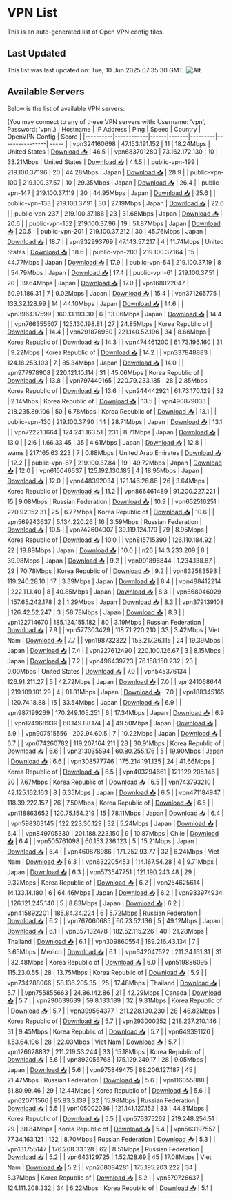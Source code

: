 # VPN List

This is an auto-generated list of Open VPN config files.

## Last Updated

This list was last updated on: Tue, 10 Jun 2025 07:35:30 GMT.
![Alt](https://repobeats.axiom.co/api/embed/186b98318ef1479477931607c1ad7d823f12451f.svg "Repobeats analytics image")

## Available Servers

Below is the list of available VPN servers:

(You may connect to any of these VPN servers with: Username: 'vpn', Password: 'vpn'.)
| Hostname | IP Address | Ping | Speed | Country | OpenVPN Config | Score |
|----------|------------|------|-------|---------|----------------| ----- |
| vpn324160698 | 47.153.191.152 | 11 | 18.24Mbps | United States | [Download 📥](./configs/server_0_US.ovpn) | 46.5 |
| vpn683701280 | 73.162.172.130 | 10 | 33.21Mbps | United States | [Download 📥](./configs/server_1_US.ovpn) | 44.5 |
| public-vpn-199 | 219.100.37.196 | 20 | 44.28Mbps | Japan | [Download 📥](./configs/server_2_JP.ovpn) | 28.9 |
| public-vpn-100 | 219.100.37.57 | 10 | 29.35Mbps | Japan | [Download 📥](./configs/server_3_JP.ovpn) | 26.4 |
| public-vpn-147 | 219.100.37.119 | 20 | 44.95Mbps | Japan | [Download 📥](./configs/server_4_JP.ovpn) | 25.6 |
| public-vpn-133 | 219.100.37.91 | 30 | 27.19Mbps | Japan | [Download 📥](./configs/server_5_JP.ovpn) | 22.6 |
| public-vpn-237 | 219.100.37.186 | 23 | 31.68Mbps | Japan | [Download 📥](./configs/server_6_JP.ovpn) | 20.6 |
| public-vpn-152 | 219.100.37.96 | 19 | 51.87Mbps | Japan | [Download 📥](./configs/server_7_JP.ovpn) | 20.5 |
| public-vpn-201 | 219.100.37.212 | 30 | 45.76Mbps | Japan | [Download 📥](./configs/server_8_JP.ovpn) | 18.7 |
| vpn932993769 | 47.143.57.217 | 4 | 11.74Mbps | United States | [Download 📥](./configs/server_9_US.ovpn) | 18.6 |
| public-vpn-203 | 219.100.37.164 | 15 | 44.77Mbps | Japan | [Download 📥](./configs/server_10_JP.ovpn) | 17.9 |
| public-vpn-54 | 219.100.37.19 | 8 | 54.79Mbps | Japan | [Download 📥](./configs/server_11_JP.ovpn) | 17.4 |
| public-vpn-61 | 219.100.37.51 | 20 | 39.64Mbps | Japan | [Download 📥](./configs/server_12_JP.ovpn) | 17.0 |
| vpn168022047 | 60.91.186.31 | 7 | 9.02Mbps | Japan | [Download 📥](./configs/server_13_JP.ovpn) | 15.4 |
| vpn371265775 | 133.32.128.99 | 14 | 44.10Mbps | Japan | [Download 📥](./configs/server_14_JP.ovpn) | 14.6 |
| vpn396437599 | 160.13.193.30 | 6 | 13.06Mbps | Japan | [Download 📥](./configs/server_15_JP.ovpn) | 14.4 |
| vpn766355507 | 125.130.198.81 | 27 | 24.85Mbps | Korea Republic of | [Download 📥](./configs/server_16_KR.ovpn) | 14.4 |
| vpn291876960 | 221.140.52.196 | 34 | 8.66Mbps | Korea Republic of | [Download 📥](./configs/server_17_KR.ovpn) | 14.3 |
| vpn474461200 | 61.73.196.160 | 31 | 9.22Mbps | Korea Republic of | [Download 📥](./configs/server_18_KR.ovpn) | 14.2 |
| vpn337848883 | 124.18.253.103 | 7 | 85.34Mbps | Japan | [Download 📥](./configs/server_19_JP.ovpn) | 14.0 |
| vpn977978908 | 220.121.10.114 | 31 | 45.06Mbps | Korea Republic of | [Download 📥](./configs/server_20_KR.ovpn) | 13.8 |
| vpn797440165 | 220.79.233.185 | 28 | 2.85Mbps | Korea Republic of | [Download 📥](./configs/server_21_KR.ovpn) | 13.6 |
| vpn244442921 | 61.73.170.129 | 32 | 2.14Mbps | Korea Republic of | [Download 📥](./configs/server_22_KR.ovpn) | 13.5 |
| vpn490879033 | 218.235.89.106 | 50 | 6.78Mbps | Korea Republic of | [Download 📥](./configs/server_23_KR.ovpn) | 13.1 |
| public-vpn-130 | 219.100.37.90 | 14 | 28.71Mbps | Japan | [Download 📥](./configs/server_24_JP.ovpn) | 13.1 |
| vpn722210664 | 124.241.163.51 | 231 | 8.71Mbps | Japan | [Download 📥](./configs/server_25_JP.ovpn) | 13.0 |
| 2i6 | 1.66.33.45 | 35 | 4.61Mbps | Japan | [Download 📥](./configs/server_26_JP.ovpn) | 12.8 |
| wams | 217.165.63.223 | 7 | 0.88Mbps | United Arab Emirates | [Download 📥](./configs/server_27_AE.ovpn) | 12.2 |
| public-vpn-67 | 219.100.37.84 | 19 | 49.72Mbps | Japan | [Download 📥](./configs/server_28_JP.ovpn) | 12.0 |
| vpn615046637 | 125.192.130.185 | 4 | 18.95Mbps | Japan | [Download 📥](./configs/server_29_JP.ovpn) | 12.0 |
| vpn448392034 | 121.146.26.86 | 26 | 3.64Mbps | Korea Republic of | [Download 📥](./configs/server_30_KR.ovpn) | 11.2 |
| vpn866461489 | 91.200.227.221 | 15 | 9.08Mbps | Russian Federation | [Download 📥](./configs/server_31_RU.ovpn) | 10.9 |
| vpn652516251 | 220.92.152.31 | 25 | 6.77Mbps | Korea Republic of | [Download 📥](./configs/server_32_KR.ovpn) | 10.6 |
| vpn569243637 | 5.134.220.26 | 16 | 3.59Mbps | Russian Federation | [Download 📥](./configs/server_33_RU.ovpn) | 10.5 |
| vpn742604007 | 39.119.124.179 | 79 | 8.95Mbps | Korea Republic of | [Download 📥](./configs/server_34_KR.ovpn) | 10.0 |
| vpn815715390 | 126.110.184.92 | 22 | 19.89Mbps | Japan | [Download 📥](./configs/server_35_JP.ovpn) | 10.0 |
| n26 | 14.3.233.209 | 8 | 39.98Mbps | Japan | [Download 📥](./configs/server_36_JP.ovpn) | 9.2 |
| vpn901896844 | 1.234.138.87 | 29 | 70.78Mbps | Korea Republic of | [Download 📥](./configs/server_37_KR.ovpn) | 9.2 |
| vpn832583593 | 119.240.28.10 | 17 | 3.39Mbps | Japan | [Download 📥](./configs/server_38_JP.ovpn) | 8.4 |
| vpn488412214 | 222.11.1.40 | 8 | 40.85Mbps | Japan | [Download 📥](./configs/server_39_JP.ovpn) | 8.3 |
| vpn668046029 | 157.65.242.178 | 2 | 1.29Mbps | Japan | [Download 📥](./configs/server_40_JP.ovpn) | 8.3 |
| vpn379139108 | 126.42.52.247 | 3 | 58.78Mbps | Japan | [Download 📥](./configs/server_41_JP.ovpn) | 8.3 |
| vpn122714670 | 185.124.155.182 | 80 | 3.19Mbps | Russian Federation | [Download 📥](./configs/server_42_RU.ovpn) | 7.9 |
| vpn577303429 | 118.71.220.210 | 33 | 3.42Mbps | Viet Nam | [Download 📥](./configs/server_43_VN.ovpn) | 7.7 |
| vpn198732322 | 153.217.36.115 | 24 | 19.39Mbps | Japan | [Download 📥](./configs/server_44_JP.ovpn) | 7.4 |
| vpn227612490 | 220.100.126.67 | 3 | 8.15Mbps | Japan | [Download 📥](./configs/server_45_JP.ovpn) | 7.2 |
| vpn496439723 | 76.158.150.232 | 23 | 0.00Mbps | United States | [Download 📥](./configs/server_46_US.ovpn) | 7.0 |
| vpn545376134 | 126.91.211.27 | 5 | 42.72Mbps | Japan | [Download 📥](./configs/server_47_JP.ovpn) | 7.0 |
| vpn241068644 | 219.109.101.29 | 4 | 81.81Mbps | Japan | [Download 📥](./configs/server_48_JP.ovpn) | 7.0 |
| vpn188345165 | 120.74.18.88 | 15 | 33.54Mbps | Japan | [Download 📥](./configs/server_49_JP.ovpn) | 6.9 |
| vpn987199269 | 170.249.105.251 | 6 | 17.34Mbps | Japan | [Download 📥](./configs/server_50_JP.ovpn) | 6.9 |
| vpn124968939 | 60.149.88.174 | 4 | 49.50Mbps | Japan | [Download 📥](./configs/server_51_JP.ovpn) | 6.9 |
| vpn907515556 | 202.94.60.5 | 7 | 10.22Mbps | Japan | [Download 📥](./configs/server_52_JP.ovpn) | 6.7 |
| vpn674260782 | 119.207.164.211 | 28 | 30.91Mbps | Korea Republic of | [Download 📥](./configs/server_53_KR.ovpn) | 6.6 |
| vpn213035594 | 60.80.255.176 | 5 | 19.90Mbps | Japan | [Download 📥](./configs/server_54_JP.ovpn) | 6.6 |
| vpn308577746 | 175.214.191.135 | 24 | 41.66Mbps | Korea Republic of | [Download 📥](./configs/server_55_KR.ovpn) | 6.5 |
| vpn403294661 | 121.129.205.146 | 30 | 7.67Mbps | Korea Republic of | [Download 📥](./configs/server_56_KR.ovpn) | 6.5 |
| vpn743793210 | 42.125.162.163 | 8 | 6.35Mbps | Japan | [Download 📥](./configs/server_57_JP.ovpn) | 6.5 |
| vpn471184947 | 118.39.222.157 | 26 | 7.50Mbps | Korea Republic of | [Download 📥](./configs/server_58_KR.ovpn) | 6.5 |
| vpn118863652 | 120.75.154.219 | 15 | 78.11Mbps | Japan | [Download 📥](./configs/server_59_JP.ovpn) | 6.4 |
| vpn598363145 | 122.223.30.129 | 32 | 5.24Mbps | Japan | [Download 📥](./configs/server_60_JP.ovpn) | 6.4 |
| vpn849705330 | 201.188.223.150 | 9 | 10.87Mbps | Chile | [Download 📥](./configs/server_61_CL.ovpn) | 6.4 |
| vpn505761098 | 60.153.236.123 | 5 | 15.21Mbps | Japan | [Download 📥](./configs/server_62_JP.ovpn) | 6.4 |
| vpn460878986 | 171.252.93.77 | 32 | 6.24Mbps | Viet Nam | [Download 📥](./configs/server_63_VN.ovpn) | 6.3 |
| vpn632205453 | 114.167.54.28 | 4 | 9.71Mbps | Japan | [Download 📥](./configs/server_64_JP.ovpn) | 6.3 |
| vpn573547751 | 121.190.243.48 | 29 | 9.32Mbps | Korea Republic of | [Download 📥](./configs/server_65_KR.ovpn) | 6.2 |
| vpn254625614 | 14.133.14.180 | 6 | 64.46Mbps | Japan | [Download 📥](./configs/server_66_JP.ovpn) | 6.2 |
| vpn933974934 | 126.121.245.140 | 5 | 8.83Mbps | Japan | [Download 📥](./configs/server_67_JP.ovpn) | 6.2 |
| vpn415892201 | 185.84.34.224 | 6 | 5.72Mbps | Russian Federation | [Download 📥](./configs/server_68_RU.ovpn) | 6.2 |
| vpn767060685 | 60.73.52.136 | 5 | 49.12Mbps | Japan | [Download 📥](./configs/server_69_JP.ovpn) | 6.1 |
| vpn357132478 | 182.52.115.226 | 40 | 21.28Mbps | Thailand | [Download 📥](./configs/server_70_TH.ovpn) | 6.1 |
| vpn309860554 | 189.216.43.134 | 7 | 3.65Mbps | Mexico | [Download 📥](./configs/server_71_MX.ovpn) | 6.1 |
| vpn642047522 | 211.34.161.31 | 31 | 32.48Mbps | Korea Republic of | [Download 📥](./configs/server_72_KR.ovpn) | 6.0 |
| vpn519886095 | 115.23.0.55 | 28 | 13.75Mbps | Korea Republic of | [Download 📥](./configs/server_73_KR.ovpn) | 5.9 |
| vpn734288066 | 58.136.205.35 | 25 | 17.48Mbps | Thailand | [Download 📥](./configs/server_74_TH.ovpn) | 5.7 |
| vpn755855663 | 24.86.142.86 | 21 | 42.29Mbps | Canada | [Download 📥](./configs/server_75_CA.ovpn) | 5.7 |
| vpn290639639 | 59.8.133.189 | 32 | 9.31Mbps | Korea Republic of | [Download 📥](./configs/server_76_KR.ovpn) | 5.7 |
| vpn399564377 | 211.228.130.230 | 28 | 46.82Mbps | Korea Republic of | [Download 📥](./configs/server_77_KR.ovpn) | 5.7 |
| vpn293000252 | 218.237.210.146 | 31 | 9.45Mbps | Korea Republic of | [Download 📥](./configs/server_78_KR.ovpn) | 5.7 |
| vpn649391126 | 1.53.64.106 | 28 | 22.03Mbps | Viet Nam | [Download 📥](./configs/server_79_VN.ovpn) | 5.7 |
| vpn126628832 | 211.219.53.244 | 33 | 15.18Mbps | Korea Republic of | [Download 📥](./configs/server_80_KR.ovpn) | 5.6 |
| vpn892056768 | 175.129.249.17 | 28 | 9.05Mbps | Japan | [Download 📥](./configs/server_81_JP.ovpn) | 5.6 |
| vpn975849475 | 88.206.127.187 | 45 | 21.47Mbps | Russian Federation | [Download 📥](./configs/server_82_RU.ovpn) | 5.6 |
| vpn116055888 | 61.80.99.46 | 29 | 12.44Mbps | Korea Republic of | [Download 📥](./configs/server_83_KR.ovpn) | 5.6 |
| vpn620711566 | 95.83.3.139 | 32 | 15.98Mbps | Russian Federation | [Download 📥](./configs/server_84_RU.ovpn) | 5.5 |
| vpn105002036 | 121.141.127.152 | 33 | 44.81Mbps | Korea Republic of | [Download 📥](./configs/server_85_KR.ovpn) | 5.5 |
| vpn576375262 | 219.248.254.51 | 29 | 38.84Mbps | Korea Republic of | [Download 📥](./configs/server_86_KR.ovpn) | 5.4 |
| vpn563197557 | 77.34.163.121 | 122 | 8.70Mbps | Russian Federation | [Download 📥](./configs/server_87_RU.ovpn) | 5.3 |
| vpn131755147 | 176.208.33.128 | 62 | 8.51Mbps | Russian Federation | [Download 📥](./configs/server_88_RU.ovpn) | 5.2 |
| vpn643129725 | 1.52.128.69 | 45 | 17.08Mbps | Viet Nam | [Download 📥](./configs/server_89_VN.ovpn) | 5.2 |
| vpn268084281 | 175.195.203.222 | 34 | 5.37Mbps | Korea Republic of | [Download 📥](./configs/server_90_KR.ovpn) | 5.2 |
| vpn579726637 | 124.111.208.232 | 34 | 6.22Mbps | Korea Republic of | [Download 📥](./configs/server_91_KR.ovpn) | 5.1 |
